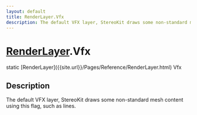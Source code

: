 ```yaml
---
layout: default
title: RenderLayer.Vfx
description: The default VFX layer, StereoKit draws some non-standard mesh content using this flag, such as lines.
---
```

# [RenderLayer]({{site.url}}/Pages/Reference/RenderLayer.html).Vfx

<div class='signature' markdown='1'>
static [RenderLayer]({{site.url}}/Pages/Reference/RenderLayer.html) Vfx
</div>

## Description
The default VFX layer, StereoKit draws some non-standard
mesh content using this flag, such as lines.

